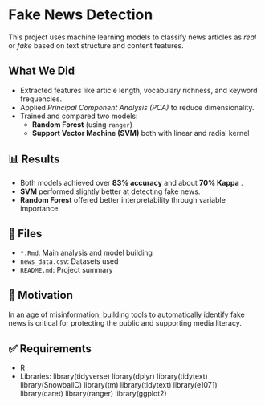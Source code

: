 # Fake News Detection 

This project uses machine learning models to classify news articles as *real* or *fake* based on text structure and content features.

## What We Did
- Extracted features like article length, vocabulary richness, and keyword frequencies.
- Applied *Principal Component Analysis (PCA)* to reduce dimensionality.
- Trained and compared two models:
  - **Random Forest** (using `ranger`)
  - **Support Vector Machine (SVM)** both with linear and radial kernel

## 📊 Results
- Both models achieved over **83% accuracy** and about **70% Kappa** .
- **SVM** performed slightly better at detecting fake news.
- **Random Forest** offered better interpretability through variable importance.

## 📁 Files
- `*.Rmd`: Main analysis and model building
- `news_data.csv`: Datasets used
- `README.md`: Project summary

## 🧠 Motivation
In an age of misinformation, building tools to automatically identify fake news is critical for protecting the public and supporting media literacy.

## ✅ Requirements
- R
- Libraries:
library(tidyverse)
library(dplyr)
library(tidytext)
library(SnowballC)
library(tm)
library(tidytext)
library(e1071)
library(caret)
library(ranger)
library(ggplot2)


